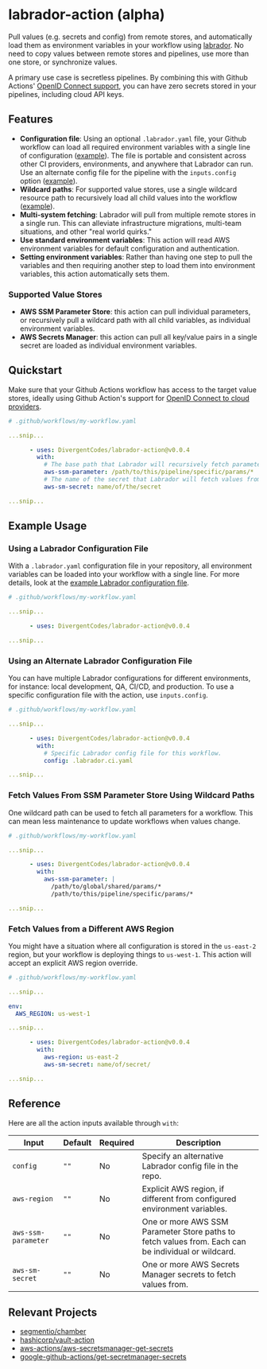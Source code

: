 # labrador-action (alpha)

Pull values (e.g. secrets and config) from remote stores, and automatically
load them as environment variables in your workflow using
[labrador](https://github.com/DivergentCodes/labrador). No need to copy values
between remote stores and pipelines, use more than one store, or synchronize values.

A primary use case is secretless pipelines. By combining this with Github Actions'
[OpenID Connect support](https://docs.github.com/en/actions/deployment/security-hardening-your-deployments/about-security-hardening-with-openid-connect),
you can have zero secrets stored in your pipelines, including cloud API keys.

## Features

- **Configuration file**: Using an optional `.labrador.yaml` file, your Github
  workflow can load all required environment variables with a single
  line of configuration ([example](#using-a-labrador-configuration-file)).
  The file is portable and consistent across other CI providers, environments,
  and anywhere that Labrador can run. Use an alternate config file for the pipeline
  with the `inputs.config` option
  ([example](#using-an-alternate-labrador-configuration-file)).
- **Wildcard paths**: For supported value stores, use a single wildcard resource
  path to recursively load all child values into the workflow
  ([example](#fetch-multiple-values-from-ssm-parameter-store-using-wildcard-paths)).
- **Multi-system fetching**: Labrador will pull from multiple remote stores in a
  single run. This can alleviate infrastructure migrations, multi-team situations,
  and other "real world quirks."
- **Use standard environment variables**: This action will read AWS environment
  variables for default configuration and authentication.
- **Setting environment variables**: Rather than having one step to pull the
  variables and then requiring another step to load them into environment variables,
  this action automatically sets them.

### Supported Value Stores

- **AWS SSM Parameter Store**: this action can pull individual parameters, or recursively pull a wildcard path with all child variables, as individual environment variables.
- **AWS Secrets Manager**: this action can pull all key/value pairs in a single secret are loaded as individual environment variables.


## Quickstart

Make sure that your Github Actions workflow has access to the target value stores,
ideally using Github Action's support for
[OpenID Connect to cloud providers](https://docs.github.com/en/actions/deployment/security-hardening-your-deployments/about-security-hardening-with-openid-connect).

```yaml
# .github/workflows/my-workflow.yaml

...snip...

      - uses: DivergentCodes/labrador-action@v0.0.4
        with:
          # The base path that Labrador will recursively fetch parameters from.
          aws-ssm-parameter: /path/to/this/pipeline/specific/params/*
          # The name of the secret that Labrador will fetch values from.
          aws-sm-secret: name/of/the/secret

...snip...
```

## Example Usage

### Using a Labrador Configuration File

With a `.labrador.yaml` configuration file in your repository, all environment
variables can be loaded into your workflow with a single line. For more details,
look at the
[example Labrador configuration file](https://github.com/DivergentCodes/labrador/blob/main/.labrador.example.yaml).

```yaml
# .github/workflows/my-workflow.yaml

...snip...

      - uses: DivergentCodes/labrador-action@v0.0.4

...snip...
```

### Using an Alternate Labrador Configuration File

You can have multiple Labrador configurations for different environments, for
instance: local development, QA, CI/CD, and production. To use a specific
configuration file with the action, use `inputs.config`.

```yaml
# .github/workflows/my-workflow.yaml

...snip...

      - uses: DivergentCodes/labrador-action@v0.0.4
        with:
          # Specific Labrador config file for this workflow.
          config: .labrador.ci.yaml

...snip...
```


### Fetch Values From SSM Parameter Store Using Wildcard Paths

One wildcard path can be used to fetch all parameters for a workflow. This can
mean less maintenance to update workflows when values change.

```yaml
# .github/workflows/my-workflow.yaml

...snip...

      - uses: DivergentCodes/labrador-action@v0.0.4
        with:
          aws-ssm-parameter: |
            /path/to/global/shared/params/*
            /path/to/this/pipeline/specific/params/*

...snip...
```

### Fetch Values from a Different AWS Region

You might have a situation where all configuration is stored in the `us-east-2`
region, but your workflow is deploying things to `us-west-1`. This action will
accept an explicit AWS region override.

```yaml
# .github/workflows/my-workflow.yaml

...snip...

env:
  AWS_REGION: us-west-1

...snip...

      - uses: DivergentCodes/labrador-action@v0.0.4
        with:
          aws-region: us-east-2
          aws-sm-secret: name/of/secret/

...snip...
```

## Reference

Here are all the action inputs available through `with`:

Input               | Default | Required | Description
--------------------|---------|----------|-------------
`config`            | `""`    | No       | Specify an alternative Labrador config file in the repo.
`aws-region`        | `""`    | No       | Explicit AWS region, if different from configured environment variables.
`aws-ssm-parameter` | `""`    | No       | One or more AWS SSM Parameter Store paths to fetch values from. Each can be individual or wildcard.
`aws-sm-secret`     | `""`    | No       | One or more AWS Secrets Manager secrets to fetch values from.


## Relevant Projects

- [segmentio/chamber](https://github.com/segmentio/chamber)
- [hashicorp/vault-action](https://github.com/hashicorp/vault-action)
- [aws-actions/aws-secretsmanager-get-secrets](https://github.com/aws-actions/aws-secretsmanager-get-secrets)
- [google-github-actions/get-secretmanager-secrets](https://github.com/google-github-actions/get-secretmanager-secrets)
